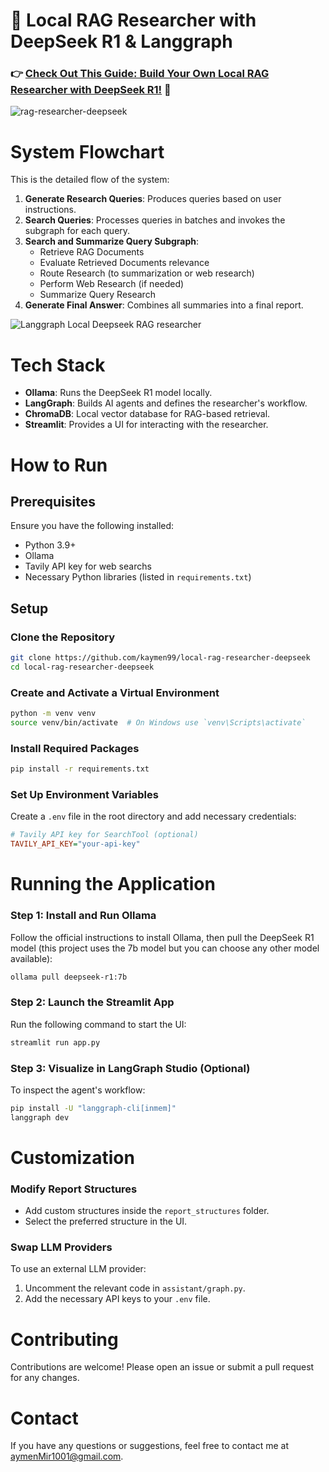 # 🚀 **Local RAG Researcher with DeepSeek R1 & Langgraph**

### 👉 **[Check Out This Guide: Build Your Own Local RAG Researcher with DeepSeek R1!](https://dev.to/kaymen99/build-your-own-local-rag-researcher-with-deepseek-r1-11m) 🚀**

![rag-researcher-deepseek](https://github.com/user-attachments/assets/5dc34341-3a2f-461c-b66d-46b134fe5bd9)

# System Flowchart
This is the detailed flow of the system:

1. **Generate Research Queries**: Produces queries based on user instructions.  
2. **Search Queries**: Processes queries in batches and invokes the subgraph for each query.  
3. **Search and Summarize Query Subgraph**:  
   - Retrieve RAG Documents  
   - Evaluate Retrieved Documents relevance  
   - Route Research (to summarization or web research)  
   - Perform Web Research (if needed)  
   - Summarize Query Research  
4. **Generate Final Answer**: Combines all summaries into a final report.  

![Langgraph Local Deepseek RAG researcher](https://github.com/user-attachments/assets/5e06e948-c853-47d1-b25e-e3c5ca96b60d)

# Tech Stack
- **Ollama**: Runs the DeepSeek R1 model locally.
- **LangGraph**: Builds AI agents and defines the researcher's workflow.
- **ChromaDB**: Local vector database for RAG-based retrieval.
- **Streamlit**: Provides a UI for interacting with the researcher.

# How to Run
## Prerequisites
Ensure you have the following installed:
- Python 3.9+
- Ollama
- Tavily API key for web searchs
- Necessary Python libraries (listed in `requirements.txt`)

## Setup
### Clone the Repository
```bash
git clone https://github.com/kaymen99/local-rag-researcher-deepseek
cd local-rag-researcher-deepseek
```

### Create and Activate a Virtual Environment
```bash
python -m venv venv
source venv/bin/activate  # On Windows use `venv\Scripts\activate`
```

### Install Required Packages
```bash
pip install -r requirements.txt
```

### Set Up Environment Variables
Create a `.env` file in the root directory and add necessary credentials:

```ini
# Tavily API key for SearchTool (optional)
TAVILY_API_KEY="your-api-key"
```

# Running the Application
### Step 1: Install and Run Ollama
Follow the official instructions to install Ollama, then pull the DeepSeek R1 model (this project uses the 7b model but you can choose any other model available):
```bash
ollama pull deepseek-r1:7b
```

### Step 2: Launch the Streamlit App

Run the following command to start the UI:
```bash
streamlit run app.py
```

### Step 3: Visualize in LangGraph Studio (Optional)
To inspect the agent's workflow:
```bash
pip install -U "langgraph-cli[inmem]"
langgraph dev
```

# Customization
### Modify Report Structures
- Add custom structures inside the `report_structures` folder.
- Select the preferred structure in the UI.

### Swap LLM Providers
To use an external LLM provider:
1. Uncomment the relevant code in `assistant/graph.py`.
2. Add the necessary API keys to your `.env` file.

# Contributing
Contributions are welcome! Please open an issue or submit a pull request for any changes.

# Contact
If you have any questions or suggestions, feel free to contact me at aymenMir1001@gmail.com.